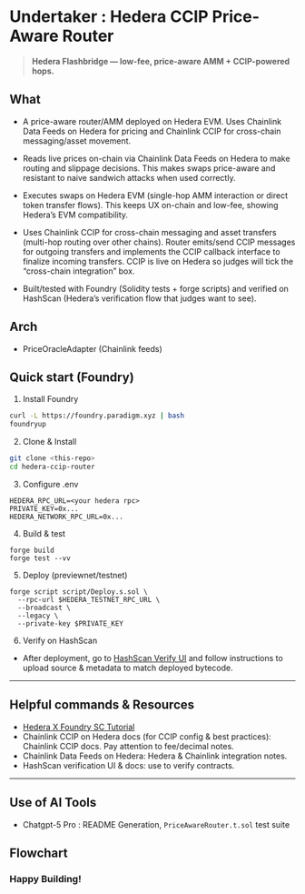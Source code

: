 # Undertaker : Hedera CCIP Price-Aware Router

>  **Hedera Flashbridge — low-fee, price-aware AMM + CCIP-powered hops.**

## What
- A price-aware router/AMM deployed on Hedera EVM. Uses Chainlink Data Feeds on Hedera for pricing and Chainlink CCIP for cross-chain messaging/asset movement.

- Reads live prices on-chain via Chainlink Data Feeds on Hedera to make routing and slippage decisions. This makes swaps price-aware and resistant to naive sandwich attacks when used correctly. 

- Executes swaps on Hedera EVM (single-hop AMM interaction or direct token transfer flows). This keeps UX on-chain and low-fee, showing Hedera’s EVM compatibility. 

- Uses Chainlink CCIP for cross-chain messaging and asset transfers (multi-hop routing over other chains). Router emits/send CCIP messages for outgoing transfers and implements the CCIP callback interface to finalize incoming transfers. CCIP is live on Hedera so judges will tick the “cross-chain integration” box. 

- Built/tested with Foundry (Solidity tests + forge scripts) and verified on HashScan (Hedera’s verification flow that judges want to see).

## Arch
- PriceOracleAdapter (Chainlink feeds)

## Quick start (Foundry)

1. Install Foundry
```bash
curl -L https://foundry.paradigm.xyz | bash
foundryup
```

2. Clone & Install
```bash
git clone <this-repo>
cd hedera-ccip-router
```

3. Configure .env

```
HEDERA_RPC_URL=<your hedera rpc>
PRIVATE_KEY=0x...
HEDERA_NETWORK_RPC_URL=0x...
```

4. Build & test

```
forge build
forge test --vv
```

5. Deploy (previewnet/testnet)

```
forge script script/Deploy.s.sol \
  --rpc-url $HEDERA_TESTNET_RPC_URL \
  --broadcast \
  --legacy \
  --private-key $PRIVATE_KEY
```

6. Verify on HashScan

- After deployment, go to [HashScan Verify UI](https://hashscan.io/testnet) and follow instructions to upload source & metadata to match deployed bytecode.



---

## Helpful commands & Resources
- [Hedera X Foundry SC Tutorial](https://docs.hedera.com/hedera/getting-started-evm-developers/deploy-a-smart-contract-with-foundry)
- Chainlink CCIP on Hedera docs (for CCIP config & best practices): Chainlink CCIP docs. Pay attention to fee/decimal notes.
- Chainlink Data Feeds on Hedera: Hedera & Chainlink integration notes.  
- HashScan verification UI & docs: use to verify contracts.

---

## Use of AI Tools

- Chatgpt-5 Pro : README Generation, `PriceAwareRouter.t.sol` test suite

## Flowchart



### Happy Building!